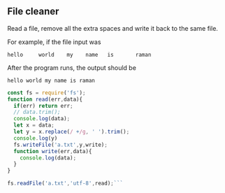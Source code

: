 ## File cleaner
Read a file, remove all the extra spaces and write it back to the same file.

For example, if the file input was
```
hello     world    my    name   is       raman
```

After the program runs, the output should be

```
hello world my name is raman
```
```js
const fs = require('fs');
function read(err,data){
  if(err) return err;
  // data.trim();
  console.log(data);
  let x = data;
  let y = x.replace(/ +/g, ' ').trim();
  console.log(y)
  fs.writeFile('a.txt',y,write);
  function write(err,data){
    console.log(data);
  }
}

fs.readFile('a.txt','utf-8',read);```

